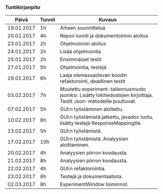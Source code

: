 ### Tuntikirjanpito
Päivä | Tunnit | Kuvaus
--------------- | ----- | ------
19.01.2017 | 1h | Aiheen suunnittelua
20.01.2017 | 4h | Repon luonti ja dokumentoinnin aloitus
23.01.2017 | 2h | Ohjelmoinnin aloitus
24.01.2017 | 2h | Lisää ohjelmointia
25.01.2017 | 2h | Ensimmäiset testit
27.01.2017 | 5h | Ohjelmointia, testejä
29.01.2017 | 6h | Laaja olemassaolevan koodin refaktorointi, deadlinen testit
03.02.2017 | 7h | Muutettu experiment-tallennusmuoto jsoniksi. Lisätty lokitiedostojen kirjoittaja. Testit Json-metodeille puuttuvat.
07.02.2017 | 5h | GUI:n työstäminen aloitettu.
10.02.2017 | 8h | GUI:n työstämistä jatkettu, javadoc luotu, lisätty testejä ResponseMappingille.
13.02.2017 | 5h | GUI:n työstämistä.
17.02.2017 | 10h | GUI:n työstämistä. Analyysien aloittaminen.
20.02.2017 | 4h | Analyysien piirron koodausta.
21.02.2017 | 8h | Analyysien piirron koodausta.
22.02.2017 | 4h | GUI:n refaktorointia.
23.02.2017 | 8h | Testejä ja dokumentaatiota.
02.03.2017 | 8h | ExperimentWindow toiminnot.

